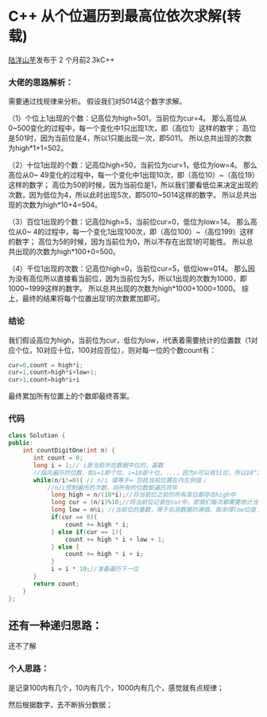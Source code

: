 # C++ 从个位遍历到最高位依次求解(转载)

[陆洋山芋](https://leetcode-cn.com/u/lu-yang-shan-yu/)发布于 2 个月前2.3kC++

### 大佬的思路解析：

需要通过找规律来分析。
假设我们对5014这个数字求解。

（1）个位上1出现的个数：记高位为high=501，当前位为cur=4。
那么高位从0~500变化的过程中，每一个变化中1只出现1次，即（高位1）这样的数字；
高位是501时，因为当前位是4，所以1只能出现一次，即5011。
所以总共出现的次数为high*1+1=502。

（2）十位1出现的个数：记高位high=50，当前位为cur=1，低位为low=4。
那么高位从0~ 49变化的过程中，每一个变化中1出现10次，即（高位10）~（高位19）这样的数字；
高位为50的时候，因为当前位是1，所以我们要看低位来决定出现的次数，因为低位为4，所以此时出现5次，即5010~5014这样的数字。
所以总共出现的次数为high*10+4=504。

（3）百位1出现的个数：记高位high=5，当前位cur=0，低位为low=14。
那么高位从0~ 4的过程中，每一个变化1出现100次，即（高位100）~（高位199）这样的数字；
高位为5的时候，因为当前位为0，所以不存在出现1的可能性。
所以总共出现的次数为high*100+0=500。

（4）千位1出现的次数：记高位high=0，当前位cur=5，低位low=014。
那么因为没有高位所以直接看当前位，因为当前位为5，所以1出现的次数为1000，即1000~1999这样的数字。
所以总共出现的次数为high*1000+1000=1000。
综上，最终的结果将每个位置出现1的次数累加即可。

### 结论

我们假设高位为high，当前位为cur，低位为low，i代表着需要统计的位置数（1对应个位，10对应十位，100对应百位），则对每一位的个数count有：
```C++
cur=0,count = high*i;
cur=1,count=high*i+low+1;
cur>1,count=high*i+i
```
最终累加所有位置上的个数即最终答案。

### 代码

```c++
class Solution {
public:
    int countDigitOne(int n) {
       int count = 0;
       long i = 1;// i是当前所在数据中位的，基数 
       //指向遍历的位数，如i=1即个位，i=10即十位，...，因为n可以有31位，所以10^31用long存储
       while(n/i!=0){ // n/i 值等于= 包括当前位置在内左侧值；
           //n/i控制遍历的次数，将所有的位数都遍历完毕
            long high = n/(10*i);//将当前位之前的所有高位都存在high中
            long cur = (n/i)%10;//将当前位记录在cur中，即我们每次都需要统计当前位上1出现的次数
            long low = n%i; //当前位的基数，等于右测数据的满值，取余得low位值；
            if(cur == 0){
                count += high * i;
            } else if(cur == 1){
                count += high * i + low + 1;
            } else {
                count += high * i + i;
            }
            i = i * 10;//准备遍历下一位
       }
       return count;
    }
};
```

## 还有一种递归思路：

还不了解



### 个人思路：

是记录100内有几个，10内有几个，1000内有几个，感觉就有点规律；

然后根据数字，去不断拆分数据；

